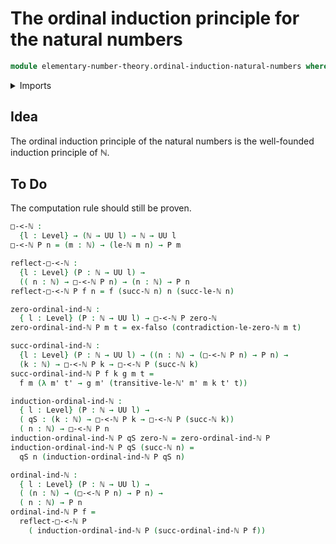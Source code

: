 # The ordinal induction principle for the natural numbers

```agda
module elementary-number-theory.ordinal-induction-natural-numbers where
```

<details><summary>Imports</summary>
```agda
open import foundation.empty-types
open import foundation.universe-levels
open import elementary-number-theory.inequality-natural-numbers
open import elementary-number-theory.natural-numbers
```
</details>

## Idea

The ordinal induction principle of the natural numbers is the well-founded induction principle of ℕ.

## To Do

The computation rule should still be proven.

```agda
□-<-ℕ :
  {l : Level} → (ℕ → UU l) → ℕ → UU l
□-<-ℕ P n = (m : ℕ) → (le-ℕ m n) → P m

reflect-□-<-ℕ :
  {l : Level} (P : ℕ → UU l) →
  (( n : ℕ) → □-<-ℕ P n) → (n : ℕ) → P n
reflect-□-<-ℕ P f n = f (succ-ℕ n) n (succ-le-ℕ n)

zero-ordinal-ind-ℕ :
  { l : Level} (P : ℕ → UU l) → □-<-ℕ P zero-ℕ
zero-ordinal-ind-ℕ P m t = ex-falso (contradiction-le-zero-ℕ m t)

succ-ordinal-ind-ℕ :
  {l : Level} (P : ℕ → UU l) → ((n : ℕ) → (□-<-ℕ P n) → P n) →
  (k : ℕ) → □-<-ℕ P k → □-<-ℕ P (succ-ℕ k)
succ-ordinal-ind-ℕ P f k g m t =
  f m (λ m' t' → g m' (transitive-le-ℕ' m' m k t' t))

induction-ordinal-ind-ℕ :
  { l : Level} (P : ℕ → UU l) →
  ( qS : (k : ℕ) → □-<-ℕ P k → □-<-ℕ P (succ-ℕ k))
  ( n : ℕ) → □-<-ℕ P n
induction-ordinal-ind-ℕ P qS zero-ℕ = zero-ordinal-ind-ℕ P
induction-ordinal-ind-ℕ P qS (succ-ℕ n) =
  qS n (induction-ordinal-ind-ℕ P qS n)

ordinal-ind-ℕ :
  { l : Level} (P : ℕ → UU l) →
  ( (n : ℕ) → (□-<-ℕ P n) → P n) →
  ( n : ℕ) → P n
ordinal-ind-ℕ P f =
  reflect-□-<-ℕ P
    ( induction-ordinal-ind-ℕ P (succ-ordinal-ind-ℕ P f))
```
